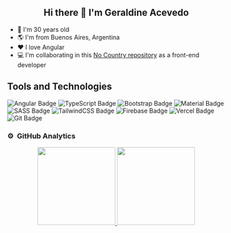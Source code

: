 <div align="center"> 
  <h2>Hi there 👋 I'm Geraldine Acevedo</h2>
</div>


- 🎂 I'm 30 years old
- 🌎 I'm from Buenos Aires, Argentina
- ❤️ I love Angular
- 💻 I'm collaborating in this [No Country repository](https://github.com/No-Country/s15-10-m-java-angular) as a front-end developer

## Tools and Technologies

![Angular Badge](https://img.shields.io/badge/Angular-red?logo=angular&logoColor=fff&style=flat)
![TypeScript Badge](https://img.shields.io/badge/TypeScript-008CDD?logo=typescript&logoColor=fff&style=flat)
![Bootstrap Badge](https://img.shields.io/badge/Bootstrap-7A33FF?logo=bootstrap&logoColor=fff&style=flat)
![Material Badge](https://img.shields.io/badge/Material%20Design-000000?logo=materialdesign&logoColor=fff&style=flat)
![SASS Badge](https://img.shields.io/badge/SASS-C470A0?logo=sass&logoColor=fff&style=flat)
![TailwindCSS Badge](https://img.shields.io/badge/TailwindCSS-319795?logo=tailwindcss&logoColor=fff&style=flat)
![Firebase Badge](https://img.shields.io/badge/Firebase-orange?logo=firebase&logoColor=fff&style=flat)
![Vercel Badge](https://img.shields.io/badge/Vercel-000000?logo=vercel&logoColor=fff&style=flat)
![Git Badge](https://img.shields.io/badge/Git-red?logo=git&logoColor=fff&style=flat)


 ### ⚙️ &nbsp;GitHub Analytics

<p align="center">

<a href="https://github.com/geraldineac">

  <img height="180em" src="https://github-readme-stats-eight-theta.vercel.app/api?username=geraldineac&show_icons=true&theme=algolia&include_all_commits=true&count_private=true"/>
  <img height="180em" src="https://github-readme-stats-eight-theta.vercel.app/api/top-langs/?username=geraldineac&layout=compact&langs_count=8&theme=algolia"/>
</a>
</p> 

<!--
**geraldineac/geraldineac** is a ✨ _special_ ✨ repository because its `README.md` (this file) appears on your GitHub profile.

Here are some ideas to get you started:

- 🔭 I’m currently working on ...
- 🌱 I’m currently learning ...
- 👯 I’m looking to collaborate on ...
- 🤔 I’m looking for help with ...
- 💬 Ask me about ...
- 📫 How to reach me: ...
- 😄 Pronouns: ...
- ⚡ Fun fact: ...
-->
